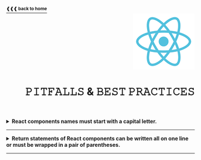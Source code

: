 <a href="https://github.com/LisKorzun/react---technical-assignments/tree/main#readme-top">
    <sup><b>❰❰❰ back to home</b></sup>
</a>
<a name="top"></a>

<div align="right">
    <a href="https://react.dev/">
        <img alt="react logo" src="/extra-materials/images/react-logo.png" height="150"/>
    </a>
    <h1>𝙿𝙸𝚃𝙵𝙰𝙻𝙻𝚂 & 𝙱𝙴𝚂𝚃 𝙿𝚁𝙰𝙲𝚃𝙸𝙲𝙴𝚂</h1>
</div>
<br />
<br />

<details><summary><b>React components names must start with a capital letter.</b></summary>
    <br/><p>React components are regular JavaScript functions, but their names must start with a capital letter or they won’t work!</p>
    <div align='right'>
        <a href="https://react.dev/learn/your-first-component#step-2-define-the-function">
            <sup><b>React Docs ❱❱❱</b></sup>
        </a>
    </div>
</details><hr/>

<details><summary><b>Return statements of React components can be written all on one line or must be wrapped in a pair of parentheses.</b></summary>
    <br/><p><sup>Without parentheses, any code on the lines after return will be ignored! </sup>
    <a href="https://react.dev/learn/your-first-component#step-3-add-markup">
            <sup><b>❱❱❱</b></sup>
        </a></p>

[//]: # (    <div align='right'>)
[//]: # (        <a href="https://react.dev/learn/your-first-component#step-3-add-markup">)
[//]: # (            <sup><b>React Docs ❱❱❱</b></sup>)
[//]: # (        </a>)
[//]: # (    </div>)
</details><hr/>